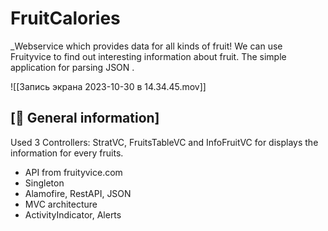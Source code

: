 # FruitCalories

_Webservice which provides data for all kinds of fruit! We can use Fruityvice to find out interesting information about fruit. The simple application for parsing JSON . 

![[Запись экрана 2023-10-30 в 14.34.45.mov]]

## [📌 General information]

Used 3 Controllers: StratVC, FruitsTableVC and InfoFruitVC for displays the information for every fruits.

- API from fruityvice.com 
- Singleton
- Alamofire, RestAPI, JSON
- MVC architecture
- ActivityIndicator, Alerts
